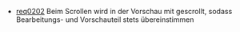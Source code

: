 * [req0202](req0202.md) Beim Scrollen wird in der Vorschau mit gescrollt, sodass Bearbeitungs- und Vorschauteil stets übereinstimmen